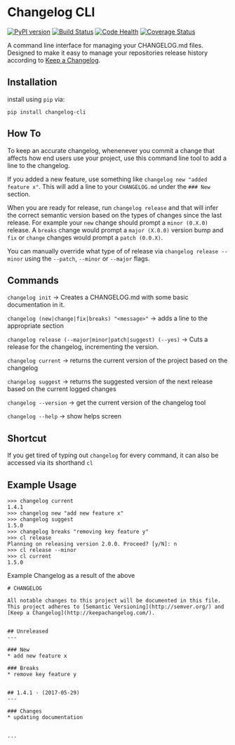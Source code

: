 # Changelog CLI

[![PyPI version](https://badge.fury.io/py/changelog-cli.svg)](https://badge.fury.io/py/changelog-cli)
[![Build Status](https://travis-ci.org/mc706/changelog-cli.svg?branch=master)](https://travis-ci.org/mc706/changelog-cli)
[![Code Health](https://landscape.io/github/mc706/changelog-cli/master/landscape.svg?style=flat)](https://landscape.io/github/mc706/changelog-cli/master)
[![Coverage Status](https://coveralls.io/repos/github/mc706/changelog-cli/badge.svg?branch=master)](https://coveralls.io/github/mc706/changelog-cli?branch=master)

A command line interface for managing your CHANGELOG.md files. Designed to make it easy to manage your repositories
release history according to [Keep a Changelog](http://keepachangelog.com/).

## Installation
install using `pip` via:

```
pip install changelog-cli
```


## How To
To keep an accurate changelog, whenenever you commit a change that affects how end users use
your project, use this command line tool to add a line to the changelog. 

If you added a new feature, use something like `changelog new "added feature x"`. This will add a
line to your `CHANGELOG.md` under the `### New` section. 

When you are ready for release, run `changelog release` and that will infer the correct semantic 
version based on the types of changes since the last release. For example your `new` change should
prompt a `minor (0.X.0)` release. A `breaks` change would prompt a `major (X.0.0)` version bump and `fix` or `change` changes
 would prompt a `patch (0.0.X)`.
 
You can manually override what type of of release via `changelog release --minor` using the `--patch`, `--minor` or `--major`
flags. 


## Commands
`changelog init` -> Creates a CHANGELOG.md with some basic documentation in it.

`changelog (new|change|fix|breaks) "<message>"` -> adds a line to the appropriate section

`changelog release (--major|minor|patch|suggest) (--yes)` -> Cuts a release for the changelog, incrementing the version.

`changelog current` -> returns the current version of the project based on the changelog

`changelog suggest` -> returns the suggested version of the next release based on the current logged changes

`changelog --version` -> get the current version of the changelog tool

`changelog --help` -> show helps screen

## Shortcut
If you get tired of typing out `changelog` for every command, it can also be accessed via its shorthand `cl`

## Example Usage
```
>>> changelog current
1.4.1
>>> changelog new "add new feature x"
>>> changelog suggest
1.5.0
>>> changelog breaks "removing key feature y"
>>> cl release
Planning on releasing version 2.0.0. Proceed? [y/N]: n
>>> cl release --minor
>>> cl current
1.5.0
```

Example Changelog as a result of the above

```
# CHANGELOG

All notable changes to this project will be documented in this file.
This project adheres to [Semantic Versioning](http://semver.org/) and [Keep a Changelog](http://keepachangelog.com/).


## Unreleased
---

### New
* add new feature x

### Breaks
* remove key feature y


## 1.4.1 - (2017-05-29)
---

### Changes
* updating documentation


...
```